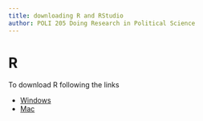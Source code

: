 ```yaml
---
title: downloading R and RStudio
author: POLI 205 Doing Research in Political Science
---
```


# R

To download R following the links

* [Windows](http://cran.r-project.org/bin/windows/base/)
* [Mac](http://cran.r-project.org/bin/macosx/)
